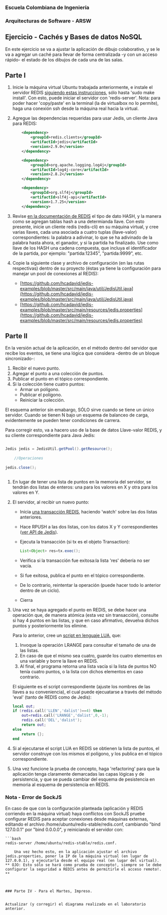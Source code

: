 ### Escuela Colombiana de Ingeniería
### Arquitecturas de Software - ARSW
## Ejercicio - Cachés y Bases de datos NoSQL

En este ejercicio se va a ajustar la aplicación de dibujo colaborativo, y se le va a agregar un caché para llevar de forma centralizada -y con un acceso rápido- el estado de los dibujos de cada una de las salas.


## Parte I

1. Inicie la máquina virtual Ubuntu trabajada anteriormente, e instale el servidor REDIS [siguiendo estas instrucciones](https://www.digitalocean.com/community/tutorials/how-to-install-and-use-redis), sólo hasta 'sudo make install'. Con esto, puede iniciar el servidor con 'redis-server'. Nota: para poder hacer 'copy/paste' en la terminal (la de virtualbox no lo permite), haga una conexión ssh desde la máquina real hacia la virtual.

2. Agregue las dependencias requeridas para usar Jedis, un cliente Java para REDIS:

	```xml
		<dependency>
            <groupId>redis.clients</groupId>
            <artifactId>jedis</artifactId>
            <version>2.9.0</version>
        </dependency>

        <dependency>
            <groupId>org.apache.logging.log4j</groupId>
            <artifactId>log4j-core</artifactId>
            <version>2.8.2</version>
        </dependency>

        <dependency>
            <groupId>org.slf4j</groupId>
            <artifactId>slf4j-api</artifactId>
            <version>1.7.25</version>
        </dependency>   
 	```                               


        
2. Revise [en la documentación de REDIS](http://redis.io/topics/data-types) el tipo de dato HASH, y la manera como se agregan tablas hash a una determianda llave. Con esto presente, inicie un cliente redis (redis-cli) en su máquina virtual, y cree varias llaves, cada una asociada a cuatro tuplas (llave-valor) correspondientes: la palabra a adivinar, lo que se ha adivinado de la palabra hasta ahora, el ganador, y si la partida ha finalizado. Use como llave de los HASH una cadena compuesta, que incluya el identificador de la partida, por ejemplo: "partida:12345", "partida:9999", etc.    


4. Copie la siguiente clase y archivo de configuración (en las rutas respectivas) dentro de su proyecto (éstas ya tiene la configuración para manejar un pool de conexiones al REDIS):

	* [https://github.com/hcadavid/jedis-examples/blob/master/src/main/java/util/JedisUtil.java](https://github.com/hcadavid/jedis-examples/blob/master/src/main/java/util/JedisUtil.java)
	* [https://github.com/hcadavid/jedis-examples/blob/master/src/main/resources/jedis.properties](https://github.com/hcadavid/jedis-examples/blob/master/src/main/resources/jedis.properties)
   


## Parte II



En la versión actual de la aplicación, en el método dentro del servidor que recibe los eventos, se tiene una lógica que considera -dentro de un bloque sincronizado-:

1. Recibir el nuevo punto.
2. Agregar el punto a una colección de puntos.
3. Publicar el punto en el tópico correspondiente.
4. Si la colección tiene cuatro puntos:
	* Armar un polígono.
	* Publicar el polígono.
	* Reiniciar la colección.

El esquema anterior sin emabargo, SÓLO sirve cuando se tiene un único servidor. Cuando se tienen N bajo un esquema de balanceo de carga, evidentemente se pueden tener condiciones de carrera.

Para corregir esto, va a hacero uso de la base de datos Llave-valor REDIS, y su cliente correspondiente para Java Jedis:


```java

Jedis jedis = JedisUtil.getPool().getResource();
	    
	//Operaciones	    
	    
jedis.close();
	    
```


1. En lugar de tener una lista de puntos en la memoria del servidor, se tendrán dos listas de enteros: una para los valores en X y otra para los valores en Y.

2. El servidor, al recibir un nuevo punto:
	* Inicia [una transacción REDIS](https://github.com/xetorthio/jedis/wiki/AdvancedUsage), haciendo 'watch' sobre las dos listas anteriores.
	* Hace RPUSH a las dos listas, con los datos X y Y correspondientes ([ver API de Jedis](http://tool.oschina.net/uploads/apidocs/jedis-2.1.0/redis/clients/jedis/Jedis.html)).
	* Ejecuta la transacción (si tx es el objeto Transaction):
	
		```java
		List<Object> res=tx.exec();
		```	
	* Verifica si la transacción fue exitosa:la lista 'res' debería no ser vacía.
	* Si fue exitosa, publica el punto en el tópico correspondiente.
	* De lo contrario, reintentar la operación (puede hacer todo lo anterior dentro de un ciclo).
	* Cierra 

3. Una vez se haya agregado el punto en REDIS, se debe hacer una operación que, de manera atómica (esta vez sin transacción), consulte si hay 4 puntos en las listas, y que en caso afirmativo, devuelva dichos puntos y posteriormente los elimine.

	Para lo anterior, cree un [script en lenguaje LUA](https://www.redisgreen.net/blog/intro-to-lua-for-redis-programmers/), que:
	1. Invoque la operación LRANGE para consultar el tamaño de una de las listas.
	2.  En caso de que el mismo sea cuatro, guarde los cuatro elementos en una variable y borre la llave en REDIS. 
	3. Al final, el programa retorna una lista vacía si la lista de puntos NO tenía cuatro puntos, o la lista con dichos elementos en caso contrario. 
	
	El siguiente es el script correspondiente (ajuste los nombres de las llaves a su conveniencia), el cual puede ejecuatarse a través del método 'eval' (tanto de REDIS como de Jedis):

	```lua
	local out; 
	if (redis.call('LLEN','dalist')==4) then 
		out=redis.call('LRANGE','dalist',0,-1); 			
		redis.call('DEL','dalist'); 
		return out; 
	else 
		return {}; 
	end
	```
4. Si al ejecutarse el script LUA en REDIS se obtienen la lista de puntos, el servidor construye con los mismos el polígono, y los publica en el tópico correspondiente.


5. Una vez funcione la prueba de concepto, haga 'refactoring' para que la aplicación tenga claramente demarcadas las capas lógicas y de persistencia, y que se pueda cambiar del esquema de pesistencia en memoria al esquema de persistencia en REDIS. 


### Nota - Error de SockJS

En caso de que con la configuración planteada (aplicación y REDIS corriendo en la máquina virtual) haya conflictos con SockJS pruebe configurar REDIS para aceptar conexiones desde máquinas externas, editando el archivo /home/ubuntu/redis-stable/redis.conf, cambiando "bind 127.0.0.1" por "bind 0.0.0.0", y reiniciando el servidor con: 

	```bash
	redis-server /home/ubuntu/redis-stable/redis.conf. 
```
	Una vez hecho esto, en la aplicación ajustar el archivo jedis.properties, poner la IP de la máquina virtual (en lugar de 127.0.0.1), y ejecutarla desde el equipo real (en lugar del virtual). ** OJO: Esto sólo se hará como prueba de concepto!, siempre se le debe configurar la seguridad a REDIS antes de permitirle el acceso remoto!. **



### Parte IV - Para el Martes, Impreso. 


Actualizar (y corregir) el diagrama realizado en el laboratorio anterior.
